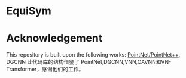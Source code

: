 # EquiSym



# Acknowledgement
This repository is built upon the following works:  [PointNet/PointNet++](https://github.com/yanx27/Pointnet_Pointnet2_pytorch), DGCNN
此代码库的结构借鉴了 PointNet,DGCNN,VNN,OAVNN和VN-Transformer，感谢他们的工作。
